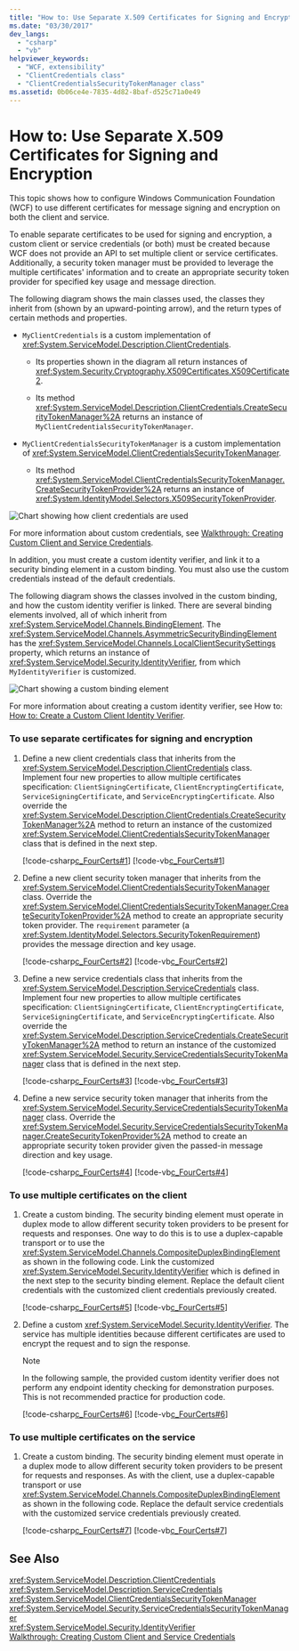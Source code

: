 ```yaml
---
title: "How to: Use Separate X.509 Certificates for Signing and Encryption"
ms.date: "03/30/2017"
dev_langs: 
  - "csharp"
  - "vb"
helpviewer_keywords: 
  - "WCF, extensibility"
  - "ClientCredentials class"
  - "ClientCredentialsSecurityTokenManager class"
ms.assetid: 0b06ce4e-7835-4d82-8baf-d525c71a0e49
---
```

# How to: Use Separate X.509 Certificates for Signing and Encryption
This topic shows how to configure Windows Communication Foundation (WCF) to use different certificates for message signing and encryption on both the client and service.  
  
 To enable separate certificates to be used for signing and encryption, a custom client or service credentials (or both) must be created because WCF does not provide an API to set multiple client or service certificates. Additionally, a security token manager must be provided to leverage the multiple certificates' information and to create an appropriate security token provider for specified key usage and message direction.  
  
 The following diagram shows the main classes used, the classes they inherit from (shown by an upward-pointing arrow), and the return types of certain methods and properties.  
  
-   `MyClientCredentials` is a custom implementation of <xref:System.ServiceModel.Description.ClientCredentials>.  
  
    -   Its properties shown in the diagram all return instances of <xref:System.Security.Cryptography.X509Certificates.X509Certificate2>.  
  
    -   Its method <xref:System.ServiceModel.Description.ClientCredentials.CreateSecurityTokenManager%2A> returns an instance of `MyClientCredentialsSecurityTokenManager`.  
  
-   `MyClientCredentialsSecurityTokenManager` is a custom implementation of <xref:System.ServiceModel.ClientCredentialsSecurityTokenManager>.  
  
    -   Its method <xref:System.ServiceModel.ClientCredentialsSecurityTokenManager.CreateSecurityTokenProvider%2A> returns an instance of <xref:System.IdentityModel.Selectors.X509SecurityTokenProvider>.  
  
 ![Chart showing how client credentials are used](../../../../docs/framework/wcf/extending/media/e4971edd-a59f-4571-b36f-7e6b2f0d610f.gif "e4971edd-a59f-4571-b36f-7e6b2f0d610f")  
  
 For more information about custom credentials, see [Walkthrough: Creating Custom Client and Service Credentials](../../../../docs/framework/wcf/extending/walkthrough-creating-custom-client-and-service-credentials.md).  
  
 In addition, you must create a custom identity verifier, and link it to a security binding element in a custom binding. You must also use the custom credentials instead of the default credentials.  
  
 The following diagram shows the classes involved in the custom binding, and how the custom identity verifier is linked. There are several binding elements involved, all of which inherit from <xref:System.ServiceModel.Channels.BindingElement>. The <xref:System.ServiceModel.Channels.AsymmetricSecurityBindingElement> has the <xref:System.ServiceModel.Channels.LocalClientSecuritySettings> property, which returns an instance of <xref:System.ServiceModel.Security.IdentityVerifier>, from which `MyIdentityVerifier` is customized.  
  
 ![Chart showing a custom binding element](../../../../docs/framework/wcf/extending/media/dddea4a2-0bb4-4921-9bf4-20d4d82c3da5.gif "dddea4a2-0bb4-4921-9bf4-20d4d82c3da5")  
  
 For more information about creating a custom identity verifier, see How to: [How to: Create a Custom Client Identity Verifier](../../../../docs/framework/wcf/extending/how-to-create-a-custom-client-identity-verifier.md).  
  
### To use separate certificates for signing and encryption  
  
1.  Define a new client credentials class that inherits from the <xref:System.ServiceModel.Description.ClientCredentials> class. Implement four new properties to allow multiple certificates specification: `ClientSigningCertificate`, `ClientEncryptingCertificate`, `ServiceSigningCertificate`, and `ServiceEncryptingCertificate`. Also override the <xref:System.ServiceModel.Description.ClientCredentials.CreateSecurityTokenManager%2A> method to return an instance of the customized <xref:System.ServiceModel.ClientCredentialsSecurityTokenManager> class that is defined in the next step.  
  
     [!code-csharp[c_FourCerts#1](../../../../samples/snippets/csharp/VS_Snippets_CFX/c_fourcerts/cs/source.cs#1)]
     [!code-vb[c_FourCerts#1](../../../../samples/snippets/visualbasic/VS_Snippets_CFX/c_fourcerts/vb/source.vb#1)]  
  
2.  Define a new client security token manager that inherits from the <xref:System.ServiceModel.ClientCredentialsSecurityTokenManager> class. Override the <xref:System.ServiceModel.ClientCredentialsSecurityTokenManager.CreateSecurityTokenProvider%2A> method to create an appropriate security token provider. The `requirement` parameter (a <xref:System.IdentityModel.Selectors.SecurityTokenRequirement>) provides the message direction and key usage.  
  
     [!code-csharp[c_FourCerts#2](../../../../samples/snippets/csharp/VS_Snippets_CFX/c_fourcerts/cs/source.cs#2)]
     [!code-vb[c_FourCerts#2](../../../../samples/snippets/visualbasic/VS_Snippets_CFX/c_fourcerts/vb/source.vb#2)]  
  
3.  Define a new service credentials class that inherits from the <xref:System.ServiceModel.Description.ServiceCredentials> class. Implement four new properties to allow multiple certificates specification: `ClientSigningCertificate`, `ClientEncryptingCertificate`, `ServiceSigningCertificate`, and `ServiceEncryptingCertificate`. Also override the <xref:System.ServiceModel.Description.ServiceCredentials.CreateSecurityTokenManager%2A> method to return an instance of the customized <xref:System.ServiceModel.Security.ServiceCredentialsSecurityTokenManager> class that is defined in the next step.  
  
     [!code-csharp[c_FourCerts#3](../../../../samples/snippets/csharp/VS_Snippets_CFX/c_fourcerts/cs/source.cs#3)]
     [!code-vb[c_FourCerts#3](../../../../samples/snippets/visualbasic/VS_Snippets_CFX/c_fourcerts/vb/source.vb#3)]  
  
4.  Define a new service security token manager that inherits from the <xref:System.ServiceModel.Security.ServiceCredentialsSecurityTokenManager> class. Override the <xref:System.ServiceModel.Security.ServiceCredentialsSecurityTokenManager.CreateSecurityTokenProvider%2A> method to create an appropriate security token provider given the passed-in message direction and key usage.  
  
     [!code-csharp[c_FourCerts#4](../../../../samples/snippets/csharp/VS_Snippets_CFX/c_fourcerts/cs/source.cs#4)]
     [!code-vb[c_FourCerts#4](../../../../samples/snippets/visualbasic/VS_Snippets_CFX/c_fourcerts/vb/source.vb#4)]  
  
### To use multiple certificates on the client  
  
1.  Create a custom binding. The security binding element must operate in duplex mode to allow different security token providers to be present for requests and responses. One way to do this is to use a duplex-capable transport or to use the <xref:System.ServiceModel.Channels.CompositeDuplexBindingElement> as shown in the following code. Link the customized <xref:System.ServiceModel.Security.IdentityVerifier> which is defined in the next step to the security binding element. Replace the default client credentials with the customized client credentials previously created.  
  
     [!code-csharp[c_FourCerts#5](../../../../samples/snippets/csharp/VS_Snippets_CFX/c_fourcerts/cs/source.cs#5)]
     [!code-vb[c_FourCerts#5](../../../../samples/snippets/visualbasic/VS_Snippets_CFX/c_fourcerts/vb/source.vb#5)]  
  
2.  Define a custom <xref:System.ServiceModel.Security.IdentityVerifier>. The service has multiple identities because different certificates are used to encrypt the request and to sign the response.  
  
    > [!NOTE]
    >  In the following sample, the provided custom identity verifier does not perform any endpoint identity checking for demonstration purposes. This is not recommended practice for production code.  
  
     [!code-csharp[c_FourCerts#6](../../../../samples/snippets/csharp/VS_Snippets_CFX/c_fourcerts/cs/source.cs#6)]
     [!code-vb[c_FourCerts#6](../../../../samples/snippets/visualbasic/VS_Snippets_CFX/c_fourcerts/vb/source.vb#6)]  
  
### To use multiple certificates on the service  
  
1.  Create a custom binding. The security binding element must operate in a duplex mode to allow different security token providers to be present for requests and responses. As with the client, use a duplex-capable transport or use <xref:System.ServiceModel.Channels.CompositeDuplexBindingElement> as shown in the following code. Replace the default service credentials with the customized service credentials previously created.  
  
     [!code-csharp[c_FourCerts#7](../../../../samples/snippets/csharp/VS_Snippets_CFX/c_fourcerts/cs/source.cs#7)]
     [!code-vb[c_FourCerts#7](../../../../samples/snippets/visualbasic/VS_Snippets_CFX/c_fourcerts/vb/source.vb#7)]  
  
## See Also  
 <xref:System.ServiceModel.Description.ClientCredentials>  
 <xref:System.ServiceModel.Description.ServiceCredentials>  
 <xref:System.ServiceModel.ClientCredentialsSecurityTokenManager>  
 <xref:System.ServiceModel.Security.ServiceCredentialsSecurityTokenManager>  
 <xref:System.ServiceModel.Security.IdentityVerifier>  
 [Walkthrough: Creating Custom Client and Service Credentials](../../../../docs/framework/wcf/extending/walkthrough-creating-custom-client-and-service-credentials.md)

